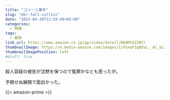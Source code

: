 ```yaml
---
title: "コリーニ事件"
slug: "der-fall-collini"
date: "2022-04-20T12:59:49+09:00"
categories:
  - 映画
tags:
  - 戦争
link_url: https://www.amazon.co.jp/gp/video/detail/B08MSXZ3BT/
thumbnailImage: https://m.media-amazon.com/images/I/91eaF1q8OsL._AC_UL320_.jpg
thumbnailImagePosition: left
#draft: true
---
```

殺人容疑の被告が沈黙を保つので冤罪かなとも思ったが。
<!--more-->
予期せぬ展開で面白かった。

{{< amazon-prime >}}
